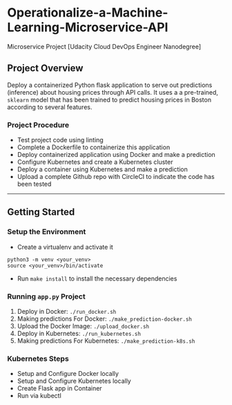 # Operationalize-a-Machine-Learning-Microservice-API
Microservice Project [Udacity Cloud DevOps Engineer Nanodegree]

## Project Overview
Deploy a containerized Python flask application to serve out predictions (inference) about housing prices through API calls. It uses a a pre-trained, `sklearn` model that has been trained to predict housing prices in Boston according to several features. 

### Project Procedure
* Test project code using linting
* Complete a Dockerfile to containerize this application
* Deploy containerized application using Docker and make a prediction
* Configure Kubernetes and create a Kubernetes cluster
* Deploy a container using Kubernetes and make a prediction
* Upload a complete Github repo with CircleCI to indicate the code has been tested



---
## Getting Started
### Setup the Environment

* Create a virtualenv and activate it
```
python3 -m venv <your_venv>
source <your_venv>/bin/activate
```
* Run `make install` to install the necessary dependencies

### Running `app.py` Project

1. Deploy in Docker:  `./run_docker.sh`
2. Making predictions For Docker:  `./make_prediction-docker.sh`
3. Upload the Docker Image:  `./upload_docker.sh`
4. Deploy in Kubernetes:  `./run_kubernetes.sh`
5. Making predictions For Kubernetes:  `./make_prediction-k8s.sh`

### Kubernetes Steps

* Setup and Configure Docker locally
* Setup and Configure Kubernetes locally
* Create Flask app in Container
* Run via kubectl
